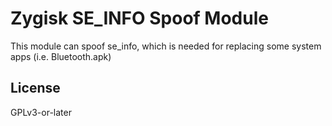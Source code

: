 # Zygisk SE_INFO Spoof Module
This module can spoof se_info, which is needed for replacing some system apps (i.e. Bluetooth.apk)

## License
GPLv3-or-later
